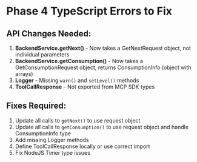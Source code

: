 # Phase 4 TypeScript Errors to Fix

## API Changes Needed:

1. **BackendService.getNext()** - Now takes a GetNextRequest object, not individual parameters
2. **BackendService.getConsumption()** - Now takes a GetConsumptionRequest object, returns ConsumptionInfo (object with arrays)
3. **Logger** - Missing `warn()` and `setLevel()` methods
4. **ToolCallResponse** - Not exported from MCP SDK types

## Fixes Required:

1. Update all calls to `getNext()` to use request object
2. Update all calls to `getConsumption()` to use request object and handle ConsumptionInfo type
3. Add missing Logger methods
4. Define ToolCallResponse locally or use correct import
5. Fix NodeJS Timer type issues